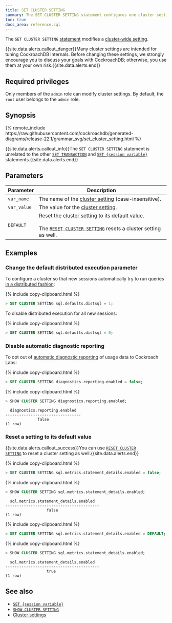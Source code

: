```yaml
---
title: SET CLUSTER SETTING
summary: The SET CLUSTER SETTING statement configures one cluster setting.
toc: true
docs_area: reference.sql
---
```


The `SET CLUSTER SETTING` [statement](sql-statements.html) modifies a [cluster-wide setting](cluster-settings.html).

{{site.data.alerts.callout_danger}}Many cluster settings are intended for tuning CockroachDB internals. Before changing these settings, we strongly encourage you to discuss your goals with CockroachDB; otherwise, you use them at your own risk.{{site.data.alerts.end}}


## Required privileges

Only members of the `admin` role can modify cluster settings. By default, the `root` user belongs to the `admin` role.

## Synopsis

<div>
{% remote_include https://raw.githubusercontent.com/cockroachdb/generated-diagrams/release-22.1/grammar_svg/set_cluster_setting.html %}
</div>

{{site.data.alerts.callout_info}}The <code>SET CLUSTER SETTING</code> statement is unrelated to the other <a href="set-transaction.html"><code>SET TRANSACTION</code></a> and <a href="set-vars.html"><code>SET {session variable}</code></a> statements.{{site.data.alerts.end}}

## Parameters

| Parameter | Description |
|-----------|-------------|
| `var_name` | The name of the [cluster setting](cluster-settings.html) (case-insensitive). |
| `var_value` | The value for the [cluster setting](cluster-settings.html). |
| `DEFAULT` | Reset the [cluster setting](cluster-settings.html) to its default value.<br><br>The [`RESET CLUSTER SETTING`](reset-cluster-setting.html) resets a cluster setting as well. |

## Examples

### Change the default distributed execution parameter

To configure a cluster so that new sessions automatically try to run queries [in a distributed fashion](https://www.cockroachlabs.com/blog/local-and-distributed-processing-in-cockroachdb/):

{% include copy-clipboard.html %}
~~~ sql
> SET CLUSTER SETTING sql.defaults.distsql = 1;
~~~

To disable distributed execution for all new sessions:

{% include copy-clipboard.html %}
~~~ sql
> SET CLUSTER SETTING sql.defaults.distsql = 0;
~~~

### Disable automatic diagnostic reporting

To opt out of [automatic diagnostic reporting](diagnostics-reporting.html) of usage data to Cockroach Labs:

{% include copy-clipboard.html %}
~~~ sql
> SET CLUSTER SETTING diagnostics.reporting.enabled = false;
~~~

{% include copy-clipboard.html %}
~~~ sql
> SHOW CLUSTER SETTING diagnostics.reporting.enabled;
~~~

~~~
  diagnostics.reporting.enabled
---------------------------------
              false
(1 row)
~~~

### Reset a setting to its default value

{{site.data.alerts.callout_success}}You can use <a href="reset-cluster-setting.html"><code>RESET CLUSTER SETTING</code></a> to reset a cluster setting as well.{{site.data.alerts.end}}

{% include copy-clipboard.html %}
~~~ sql
> SET CLUSTER SETTING sql.metrics.statement_details.enabled = false;
~~~

{% include copy-clipboard.html %}
~~~ sql
> SHOW CLUSTER SETTING sql.metrics.statement_details.enabled;
~~~

~~~
  sql.metrics.statement_details.enabled
-----------------------------------------
                  false
(1 row)
~~~

{% include copy-clipboard.html %}
~~~ sql
> SET CLUSTER SETTING sql.metrics.statement_details.enabled = DEFAULT;
~~~

{% include copy-clipboard.html %}
~~~ sql
> SHOW CLUSTER SETTING sql.metrics.statement_details.enabled;
~~~

~~~
  sql.metrics.statement_details.enabled
-----------------------------------------
                  true
(1 row)
~~~

## See also

- [`SET {session variable}`](set-vars.html)
- [`SHOW CLUSTER SETTING`](show-cluster-setting.html)
- [Cluster settings](cluster-settings.html)
